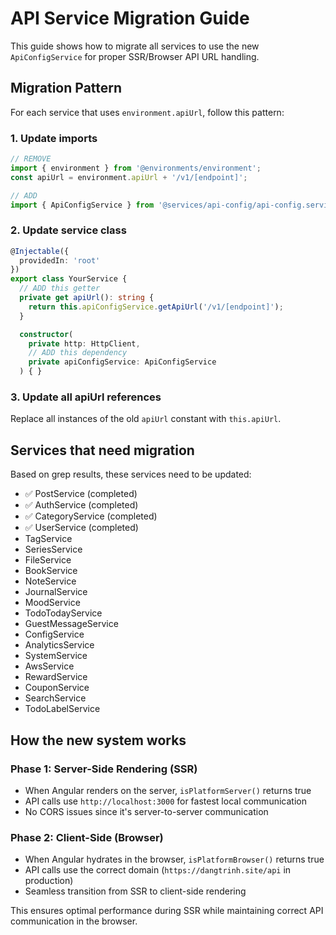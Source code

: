 # API Service Migration Guide

This guide shows how to migrate all services to use the new `ApiConfigService` for proper SSR/Browser API URL handling.

## Migration Pattern

For each service that uses `environment.apiUrl`, follow this pattern:

### 1. Update imports
```typescript
// REMOVE
import { environment } from '@environments/environment';
const apiUrl = environment.apiUrl + '/v1/[endpoint]';

// ADD
import { ApiConfigService } from '@services/api-config/api-config.service';
```

### 2. Update service class
```typescript
@Injectable({
  providedIn: 'root'
})
export class YourService {
  // ADD this getter
  private get apiUrl(): string {
    return this.apiConfigService.getApiUrl('/v1/[endpoint]');
  }

  constructor(
    private http: HttpClient,
    // ADD this dependency
    private apiConfigService: ApiConfigService
  ) { }
```

### 3. Update all apiUrl references
Replace all instances of the old `apiUrl` constant with `this.apiUrl`.

## Services that need migration

Based on grep results, these services need to be updated:
- ✅ PostService (completed)
- ✅ AuthService (completed) 
- ✅ CategoryService (completed)
- ✅ UserService (completed)
- TagService
- SeriesService
- FileService
- BookService
- NoteService
- JournalService
- MoodService
- TodoTodayService
- GuestMessageService
- ConfigService
- AnalyticsService
- SystemService
- AwsService
- RewardService
- CouponService
- SearchService
- TodoLabelService

## How the new system works

### Phase 1: Server-Side Rendering (SSR)
- When Angular renders on the server, `isPlatformServer()` returns true
- API calls use `http://localhost:3000` for fastest local communication
- No CORS issues since it's server-to-server communication

### Phase 2: Client-Side (Browser)
- When Angular hydrates in the browser, `isPlatformBrowser()` returns true  
- API calls use the correct domain (`https://dangtrinh.site/api` in production)
- Seamless transition from SSR to client-side rendering

This ensures optimal performance during SSR while maintaining correct API communication in the browser.